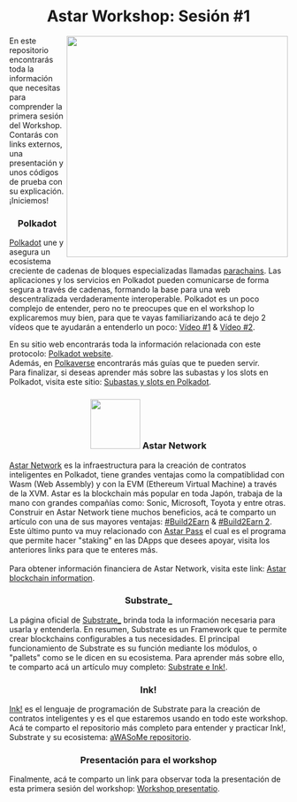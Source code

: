 <h1 align="center">Astar Workshop: Sesión #1</h1>
<img src="https://github.com/Juminstock/astar_workshop1/blob/main/Astar_portrait.png" align="right" width="400">
<p>
  En este repositorio encontrarás toda la información que necesitas para comprender la primera sesión del Workshop. Contarás con links externos, una presentación y unos códigos de prueba con su explicación. ¡Iniciemos!
</p>
<h3 align="center">
  Polkadot
</h3>
<p>
  <a href="https://es.wikipedia.org/wiki/Polkadot#:~:text=Polkadot%20es%20un%20mecanismo%20de,independientemente%20del%20protocolo%20que%20utilicen.">Polkadot</a> une y asegura un ecosistema creciente de cadenas de bloques especializadas llamadas <a href="https://www.kraken.com/es-es/learn/what-are-parachains">parachains</a>. Las aplicaciones y los servicios en Polkadot pueden comunicarse de forma segura a través de cadenas, formando la base para una web descentralizada verdaderamente interoperable.
  Polkadot es un poco complejo de entender, pero no te preocupes que en el workshop lo explicaremos muy bien, para que te vayas familiarizando acá te dejo 2 vídeos que te ayudarán a entenderlo un poco: <a href="https://www.youtube.com/watch?v=29Ty-VTDnh4">Vídeo #1</a> & <a href="https://www.youtube.com/watch?v=BQ60bTU1bPg">Vídeo #2</a>.
</p>
<p>
  En su sitio web encontrarás toda la información relacionada con este protocolo: <a href="https://polkadot.network/">Polkadot website</a>. <br>
  Además, en <a href="https://polkaverse.com/">Polkaverse</a> encontrarás más guías que te pueden servir. <br>
  Para finalizar, si deseas aprender más sobre las subastas y los slots en Polkadot, visita este sitio: <a href="https://www.kraken.com/es-es/learn/parachain-auctions">Subastas y slots en Polkadot</a>.
</p>
<h3 align="center"><img src="https://github.com/Juminstock/astar_workshop1/blob/main/Astar_portrait.png?raw=true" width="90">
  Astar Network
</h3>
<p>
  <a href="https://astar.network/">Astar Network</a> es la infraestructura para la creación de contratos inteligentes en Polkadot, tiene grandes ventajas como la compatiblidad con Wasm (Web Assembly) y con la EVM (Ethereum Virtual Machine) a través de la XVM. Astar es la blockchain más popular en toda Japón, trabaja de la mano con grandes compañías como: Sonic, Microsoft, Toyota y entre otras. Construir en Astar Network tiene muchos beneficios, acá te comparto un artículo con una de sus mayores ventajas: <a href="https://medium.com/p/259a5fcc38e9">#Build2Earn</a> & <a href="https://medium.com/astar-network/build2earn-benefits-of-dapp-staking-and-how-to-dapp-stake-on-astar-d402085bef2b">#Build2Earn 2</a>. Este último punto va muy relacionado con <a href="https://astarpass.astar.network/#/register">Astar Pass</a> el cual es el programa que permite hacer "staking" en las DApps que desees apoyar, visita los anteriores links para que te enteres más. <br><br> 
  Para obtener información financiera de Astar Network, visita este link: <a href="https://defillama.com/chain/Astar?tvl=true">Astar blockchain information</a>.
</p>
<h3 align="center">
  Substrate_
</h3>
<p>
  La página oficial de <a href="https://substrate.io/">Substrate_</a> brinda toda la información necesaria para usarla y entenderla. En resumen, Substrate es un Framework que te permite crear blockchains configurables a tus necesidades. El principal funcionamiento de Substrate es su función mediante los módulos, o "pallets" como se le dicen en su ecosistema. Para aprender más sobre ello, te comparto acá un artículo muy completo: <a href="https://www.parity.io/blog/what-is-paritys-ink">Substrate e Ink!</a>.
</p>
<h3 align="center">
  Ink!
</h3>
<p>
  <a href="https://use.ink/">Ink!</a> es el lenguaje de programación de Substrate para la creación de contratos inteligentes y es el que estaremos usando en todo este workshop. Acá te comparto el repositorio más completo para entender y practicar Ink!, Substrate y su ecosistema: <a href="https://github.com/AstarNetwork/aWASoMe">aWASoMe repositorio</a>. 
</p>
<h3 align="center">
  Presentación para el workshop
</h3>
<p>
  Finalmente, acá te comparto un link para observar toda la presentación de esta primera sesión del workshop: <a href="https://drive.google.com/file/d/1S_37N5unuLfNBD5YX7M25c4Lx8VnIgEm/view?usp=sharing">Workshop presentatio</a>.
</p>










